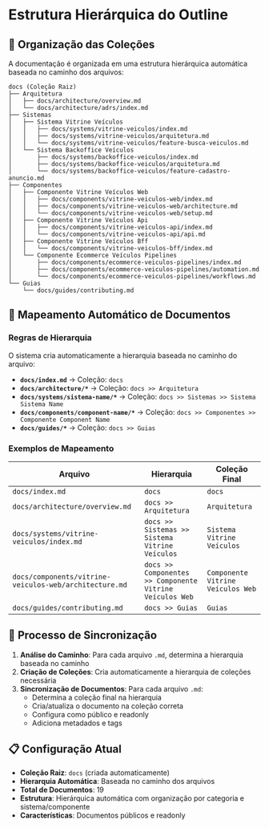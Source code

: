 # Estrutura Hierárquica do Outline

## 📁 Organização das Coleções

A documentação é organizada em uma estrutura hierárquica automática baseada no caminho dos arquivos:

```
docs (Coleção Raiz)
├── Arquitetura
│   ├── docs/architecture/overview.md
│   └── docs/architecture/adrs/index.md
├── Sistemas
│   ├── Sistema Vitrine Veículos
│   │   ├── docs/systems/vitrine-veiculos/index.md
│   │   ├── docs/systems/vitrine-veiculos/arquitetura.md
│   │   └── docs/systems/vitrine-veiculos/feature-busca-veiculos.md
│   └── Sistema Backoffice Veículos
│       ├── docs/systems/backoffice-veiculos/index.md
│       ├── docs/systems/backoffice-veiculos/arquitetura.md
│       └── docs/systems/backoffice-veiculos/feature-cadastro-anuncio.md
├── Componentes
│   ├── Componente Vitrine Veículos Web
│   │   ├── docs/components/vitrine-veiculos-web/index.md
│   │   ├── docs/components/vitrine-veiculos-web/architecture.md
│   │   └── docs/components/vitrine-veiculos-web/setup.md
│   ├── Componente Vitrine Veículos Api
│   │   ├── docs/components/vitrine-veiculos-api/index.md
│   │   └── docs/components/vitrine-veiculos-api/api.md
│   ├── Componente Vitrine Veículos Bff
│   │   └── docs/components/vitrine-veiculos-bff/index.md
│   └── Componente Ecommerce Veículos Pipelines
│       ├── docs/components/ecommerce-veiculos-pipelines/index.md
│       ├── docs/components/ecommerce-veiculos-pipelines/automation.md
│       └── docs/components/ecommerce-veiculos-pipelines/workflows.md
└── Guias
    └── docs/guides/contributing.md
```

## 🎯 Mapeamento Automático de Documentos

### Regras de Hierarquia

O sistema cria automaticamente a hierarquia baseada no caminho do arquivo:

- **`docs/index.md`** → Coleção: `docs`
- **`docs/architecture/*`** → Coleção: `docs >> Arquitetura`
- **`docs/systems/sistema-name/*`** → Coleção: `docs >> Sistemas >> Sistema Sistema Name`
- **`docs/components/component-name/*`** → Coleção: `docs >> Componentes >> Componente Component Name`
- **`docs/guides/*`** → Coleção: `docs >> Guias`

### Exemplos de Mapeamento

| Arquivo | Hierarquia | Coleção Final |
|---------|------------|---------------|
| `docs/index.md` | `docs` | `docs` |
| `docs/architecture/overview.md` | `docs >> Arquitetura` | `Arquitetura` |
| `docs/systems/vitrine-veiculos/index.md` | `docs >> Sistemas >> Sistema Vitrine Veículos` | `Sistema Vitrine Veículos` |
| `docs/components/vitrine-veiculos-web/architecture.md` | `docs >> Componentes >> Componente Vitrine Veículos Web` | `Componente Vitrine Veículos Web` |
| `docs/guides/contributing.md` | `docs >> Guias` | `Guias` |

## 🔄 Processo de Sincronização

1. **Análise do Caminho**: Para cada arquivo `.md`, determina a hierarquia baseada no caminho
2. **Criação de Coleções**: Cria automaticamente a hierarquia de coleções necessária
3. **Sincronização de Documentos**: Para cada arquivo `.md`:
   - Determina a coleção final na hierarquia
   - Cria/atualiza o documento na coleção correta
   - Configura como público e readonly
   - Adiciona metadados e tags

## 📋 Configuração Atual

- **Coleção Raiz**: `docs` (criada automaticamente)
- **Hierarquia Automática**: Baseada no caminho dos arquivos
- **Total de Documentos**: 19
- **Estrutura**: Hierárquica automática com organização por categoria e sistema/componente
- **Características**: Documentos públicos e readonly
